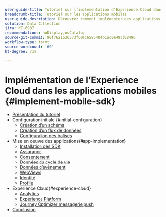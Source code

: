 ```yaml
---
user-guide-title: Tutoriel sur l’implémentation d’Experience Cloud dans les applications mobiles
breadcrumb-title: Tutoriel sur les applications mobiles
user-guide-description: Découvrez comment implémenter des applications Adobe Experience Cloud dans les applications mobiles avec le SDK Mobile Experience Platform.
solution: Data Collection
jira: KT-6987
recommendations: noDisplay,noCatalog
source-git-commit: 90f7621536573f60ac6585404b1ac0e49cb08496
workflow-type: tm+mt
source-wordcount: '69'
ht-degree: 71%

---
```



# Implémentation de l’Experience Cloud dans les applications mobiles {#implement-mobile-sdk}

+ [Présentation du tutoriel](overview.md)
+ Configuration initiale {#initial-configuration}
   + [Création d’un schéma](create-schema.md)
   + [Création dʼun flux de données](create-datastream.md)
   + [Configuration des balises](configure-tags.md)
+ Mise en oeuvre des applications{#app-implementation}
   + [Installation des SDK](install-sdks.md)
   + [Assurance](assurance.md)
   + [Consentement](consent.md)
   + [Données du cycle de vie](lifecycle-data.md)
   + [Données d’événement](events.md)
   + [WebViews](web-views.md)
   + [Identité](identity.md)
   + [Profile](profile.md)
+ Experience Cloud{#experience-cloud}
   + [Analytics](analytics.md)
   + [Experience Platform](platform.md)
   + [Journey Optimizer messagerie push](journey-optimizer-push.md)
+ [Conclusion](conclusion.md)